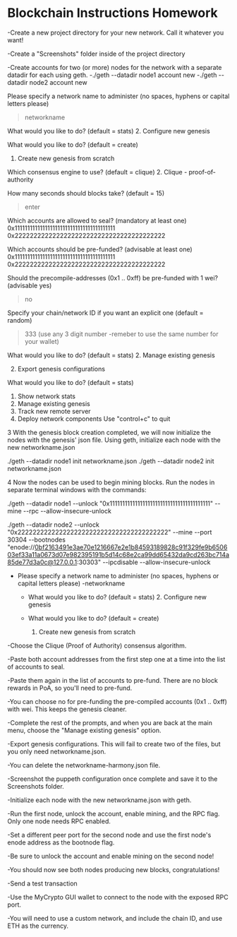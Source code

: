 # Blockchain Instructions Homework

-Create a new project directory for your new network. Call it whatever you want!


-Create a "Screenshots" folder inside of the project directory


-Create accounts for two (or more) nodes for the network with a separate datadir for each using geth.
  -./geth --datadir node1 account new
  -./geth --datadir node2 account new

Please specify a network name to administer (no spaces, hyphens or capital letters please)
> networkname

What would you like to do? (default = stats)
 2. Configure new genesis

What would you like to do? (default = create)
 1. Create new genesis from scratch


Which consensus engine to use? (default = clique)
 2. Clique - proof-of-authority


How many seconds should blocks take? (default = 15)
> enter

Which accounts are allowed to seal? (mandatory at least one)
0x1111111111111111111111111111111111111111
0x2222222222222222222222222222222222222222


Which accounts should be pre-funded? (advisable at least one)
0x1111111111111111111111111111111111111111
0x2222222222222222222222222222222222222222


Should the precompile-addresses (0x1 .. 0xff) be pre-funded with 1 wei? (advisable yes)
> no

Specify your chain/network ID if you want an explicit one (default = random)
> 333 (use any 3 digit number -remeber to use the same number for your wallet)


What would you like to do? (default = stats)
 2. Manage existing genesis

 2. Export genesis configurations

What would you like to do? (default = stats)
 1. Show network stats
 2. Manage existing genesis
 3. Track new remote server
 4. Deploy network components
Use "control+c" to quit 



3 With the genesis block creation completed, we will now initialize the nodes with the genesis' json file.
Using geth, initialize each node with the new networkname.json

./geth --datadir node1 init networkname.json
./geth --datadir node2 init networkname.json


4 Now the nodes can be used to begin mining blocks.
Run the nodes in separate terminal windows with the commands:

./geth --datadir node1 --unlock "0x1111111111111111111111111111111111111111" --mine --rpc --allow-insecure-unlock

./geth --datadir node2 --unlock "0x2222222222222222222222222222222222222222" --mine --port 30304 --bootnodes "enode://0bf2163491e3ae70e1216667e2e1b84593189828c91f329fe9b650603ef33a11a0673d07e982395191b5d14c68e2ca99dd65432da9cd263bc714a85de77d3a0c@127.0.0.1:30303" --ipcdisable --allow-insecure-unlock

- Please specify a network name to administer (no spaces, hyphens or capital letters please)
  -networkname
   
  - What would you like to do? (default = stats)
    2. Configure new genesis

  - What would you like to do? (default = create)
    1. Create new genesis from scratch
    
-Choose the Clique (Proof of Authority) consensus algorithm.


-Paste both account addresses from the first step one at a time into the list of accounts to seal.


-Paste them again in the list of accounts to pre-fund. There are no block rewards in PoA, so you'll need to pre-fund.


-You can choose no for pre-funding the pre-compiled accounts (0x1 .. 0xff) with wei. This keeps the genesis cleaner.


-Complete the rest of the prompts, and when you are back at the main menu, choose the "Manage existing genesis" option.


-Export genesis configurations. This will fail to create two of the files, but you only need networkname.json.


-You can delete the networkname-harmony.json file.


-Screenshot the puppeth configuration once complete and save it to the Screenshots folder.

-Initialize each node with the new networkname.json with geth.


-Run the first node, unlock the account, enable mining, and the RPC flag. Only one node needs RPC enabled.


-Set a different peer port for the second node and use the first node's enode address as the bootnode flag.


-Be sure to unlock the account and enable mining on the second node!


-You should now see both nodes producing new blocks, congratulations!



-Send a test transaction


-Use the MyCrypto GUI wallet to connect to the node with the exposed RPC port.


-You will need to use a custom network, and include the chain ID, and use ETH as the currency.
